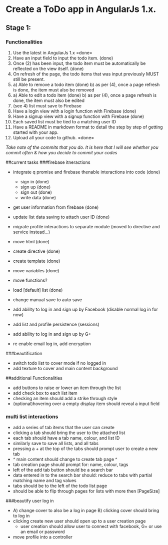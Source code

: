 # Create a ToDo app in AngularJs 1.x.

## Stage 1:

### Functionalities

1. Use the latest in AngularJs 1.x =done=
2. Have an input field to input the todo item. (done)
3. Once (2) has been input, the todo item must be automatically be reflected on the view itself. (done)
4. On refresh of the page, the todo items that was input previously MUST still be present.
5. a) Able to remove a todo item (done)
   b) as per (4), once a page refresh is done, the item must also be removed
6. a) Able to edit a todo item (done)
   b) as per (4), once a page refresh is done, the item must also be edited
7. (see 4) list must save to Firebase
8. Have a login view with a login function with Firebase (done)
9. Have a signup view with a signup function with Firebase (done)
10. Each saved list must be tied to a matching user ID
11. Have a README in markdown format to detail the step by step of getting started with your app.
12. Upload all your code to github. =done=

*Take note of the commits that you do. It is here that I will see whether you commit often & how you decide to commit your codes*

##current tasks
###firebase itneractions
- integrate q promise and firebase thenable interactions into code (done)
  - sign in (done)
  - sign up (done)
  - sign out (done)
  - write data (done)
- get user information from firebase (done)
- update list data saving to attach user ID (done)
- migrate profile interactions to separate module (moved to directive and service instead...)
 - move html (done)
  - create directive (done)
  - create template (done)
  - move variables (done)
  - move functions?
- load [default] list (done)
- change manual save to auto save 
- add ability to log in and sign up by Facebook (disable normal log in for now)
- add list and profile persistence (sessions)

- add ability to log in and sign up by G+
- re enable email log in, add encryption

###beautification
- switch todo list to cover mode if no logged in
- add texture to cover and main content background

##additional Functionalities
- add buttons to raise or lower an item through the list
- add check box to each list item
- checking an item should add a strike through style
- (optional)hovering over a empty display item should reveal a input field

### multi list interactions
- add a series of tab items that the user can create
- clicking a tab should bring the user to the attached list
- each tab should have a tab name, colour, and list ID
- similarly save to save all lists, and all tabs
- pressing a + at the top of the tabs should prompt user to create a new tab
- ^ main content should change to create tab page ^
- tab creation page should prompt for: name, colour, tags
- left of the add tab button should be a search bar
- data entered in to the search bar should: reduce to tabs with partial matching name and tag values
- tabs should be to the left of the todo list page
- should be able to flip through pages for lists with more then [PageSize]

###beautify user log in
- A) change cover to also be a log in page
  B) clicking cover should bring to log in
- clicking create new user should open up to a user creation page
  - user creation should allow user to connect with facebook, G+ or use an email or password
- move profile into a controller
